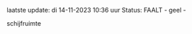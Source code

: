 laatste update: 
di 14-11-2023 10:36   uur 
Status: FAALT - geel - 
<div class="service Y">schijfruimte</div>